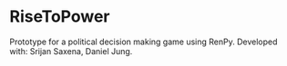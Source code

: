 # RiseToPower
Prototype for a political decision making game using RenPy.
Developed with: Srijan Saxena, Daniel Jung.
